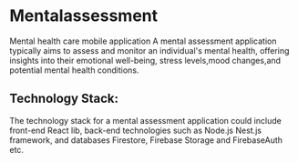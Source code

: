 # Mentalassessment

Mental health care mobile application
A mental assessment application typically 
aims to assess and monitor an individual's mental health,
offering insights into their emotional well-being,
stress levels,mood changes,and potential mental health conditions.

## Technology Stack:
The technology stack for a mental assessment application could include 
front-end React lib, back-end technologies such as Node.js Nest.js framework, 
and databases Firestore, Firebase Storage and FirebaseAuth etc.
